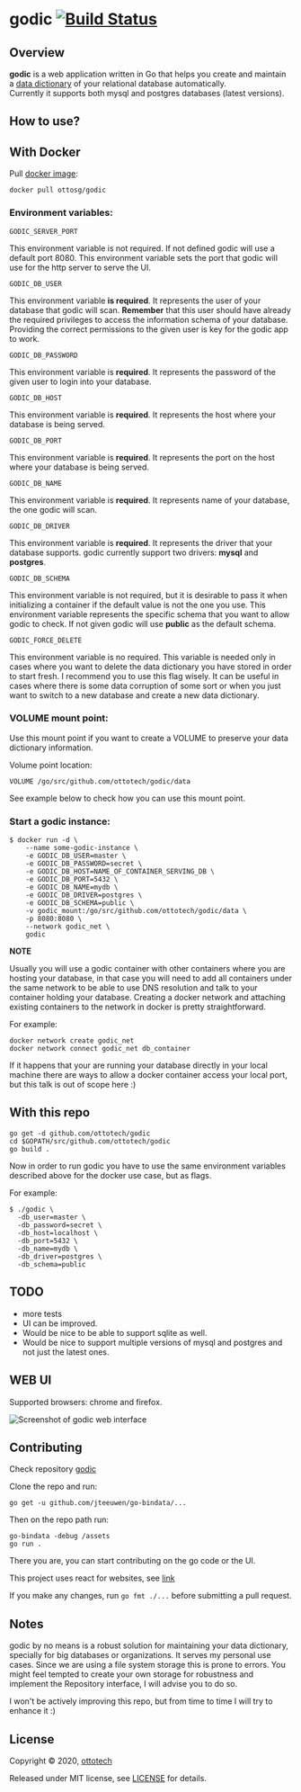godic [![Build Status](https://travis-ci.org/ottotech/godic.svg?branch=master)](https://travis-ci.org/ottotech/godic)
=========

## Overview

**godic** is a web application written in Go that helps you create and maintain a [data dictionary](https://en.wikipedia.org/wiki/Data_dictionary) of your relational database automatically. <br> Currently it supports both mysql and postgres databases (latest versions). 

## How to use?

## With Docker
Pull [docker image](https://hub.docker.com/repository/docker/ottosg/godic):
```
docker pull ottosg/godic
```

### Environment variables:

```GODIC_SERVER_PORT```

This environment variable is not required. 
If not defined godic will use a default port 8080. This environment variable sets 
the port that godic will use for the http server to serve the UI.

```GODIC_DB_USER```

This environment variable **is required**. It represents the user of your database
that godic will scan. **Remember** that this user should have already the required
privileges to access the information schema of your database. Providing the correct
permissions to the given user is key for the godic app to work.  

```GODIC_DB_PASSWORD```

This environment variable is **required**. It represents the password of the given user to login into your database. 

```GODIC_DB_HOST```

This environment variable is **required**. It represents the host where your database is being served.

```GODIC_DB_PORT```

This environment variable is **required**. It represents the port on the host where your database is
being served.

```GODIC_DB_NAME```

This environment variable is **required**. It represents name of your database, the one godic will scan.

```GODIC_DB_DRIVER```

This environment variable is **required**. It represents the driver that your database supports.
godic currently support two drivers: **mysql** and **postgres**.

```GODIC_DB_SCHEMA```

This environment variable is not required, but it is desirable to pass it when initializing a container
if the default value is not the one you use. This environment variable represents the specific schema that
you want to allow godic to check. If not given godic will use **public** as the default schema. 

```GODIC_FORCE_DELETE```

This environment variable is no required. This variable is needed only in cases where you want to delete
the data dictionary you have stored in order to start fresh. I recommend you to use this flag wisely.
It can be useful in cases where there is some data corruption of some sort or when you just want to switch 
to a new database and create a new data dictionary. 

### VOLUME mount point:

Use this mount point if you want to create a VOLUME to preserve your data dictionary information.

Volume point location:
```
VOLUME /go/src/github.com/ottotech/godic/data
```

See example below to check how you can use this mount point.


### Start a godic instance:

```
$ docker run -d \
    --name some-godic-instance \
    -e GODIC_DB_USER=master \
    -e GODIC_DB_PASSWORD=secret \
    -e GODIC_DB_HOST=NAME_OF_CONTAINER_SERVING_DB \
    -e GODIC_DB_PORT=5432 \
    -e GODIC_DB_NAME=mydb \ 
    -e GODIC_DB_DRIVER=postgres \
    -e GODIC_DB_SCHEMA=public \
    -v godic_mount:/go/src/github.com/ottotech/godic/data \
    -p 8080:8080 \
    --network godic_net \
    godic
```

**NOTE**

Usually you will use a godic container with other containers where you are hosting your database, in that case
you will need to add all containers under the same network to be able to use DNS resolution and talk to your 
container holding your database. Creating a docker network and attaching existing containers to the network
in docker is pretty straightforward.

For example:

```
docker network create godic_net
docker network connect godic_net db_container
``` 

If it happens that your are running your database directly in your local machine there are ways to allow a docker 
container access your local port, but this talk is out of scope here :) 

## With this repo
```
go get -d github.com/ottotech/godic
cd $GOPATH/src/github.com/ottotech/godic
go build . 
```

Now in order to run godic you have to use the same environment variables described above
for the docker use case, but as flags.

For example:

```
$ ./godic \
  -db_user=master \
  -db_password=secret \
  -db_host=localhost \
  -db_port=5432 \
  -db_name=mydb \ 
  -db_driver=postgres \
  -db_schema=public  
``` 

## TODO
- more tests
- UI can be improved.
- Would be nice to be able to support sqlite as well. 
- Would be nice to support multiple versions of mysql and postgres and not just the latest ones.

## WEB UI

Supported browsers: chrome and firefox.

![Screenshot of godic web interface](/docs/godic.jpg "godic web interface")

## Contributing
Check repository [godic](https://github.com/ottotech/godic)

Clone the repo and run:
```
go get -u github.com/jteeuwen/go-bindata/...
```

Then on the repo path run:
```
go-bindata -debug /assets
go run .
``` 

There you are, you can start contributing on the go code or the UI.

This project uses react for websites, see [link](https://reactjs.org/docs/add-react-to-a-website.html)

If you make any changes, run ```go fmt ./...``` before submitting a pull request.

## Notes

godic by no means is a robust solution for maintaining your data dictionary, specially for big databases or organizations.
It serves my personal use cases. Since we are using a file system storage this is prone to errors. You might feel 
tempted to create your own storage for robustness and implement the Repository interface, I will advise you to do so.

I won't be actively improving this repo, but from time to time I will try to enhance it :)

## License

Copyright ©‎ 2020, [ottotech](https://ottotech.site/)

Released under MIT license, see [LICENSE](https://github.com/ottotech/godic/blob/master/LICENSE.md) for details.